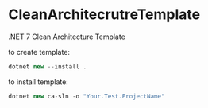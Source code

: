 # CleanArchitecrutreTemplate
.NET 7 Clean Architecture Template


to create template:
```csharp //
dotnet new --install .
```
to install template:
```csharp //
dotnet new ca-sln -o "Your.Test.ProjectName"
```




